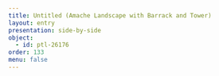 ```yaml
---
title: Untitled (Amache Landscape with Barrack and Tower)
layout: entry
presentation: side-by-side
object:
  - id: ptl-26176
order: 133
menu: false
---
```









